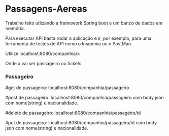 # Passagens-Aereas

Trabalho feito utlizando a framework Spring boot e um banco de dados em memória.

Para executar API basta rodar a aplicação e ir, por exemplo, para uma ferramenta de testes de API como o Insomnia ou o PostMan.

Utilize localhost:8080/companhia/x

Onde x vai ser passageiro ou tickets.

### Passageiro

#get de passageiro: localhost:8080/companhia/passageiro

#post de passageiro: localhost:8080/companhia/passageiro com body json com nome(string) e nacionalidade.

#delete de passageiro: localhost:8080/companhia/passageiro/id

#put de passageiro: localhost:8080/companhia/passageiro/id com body json com nome(string) e nacionalidade.
